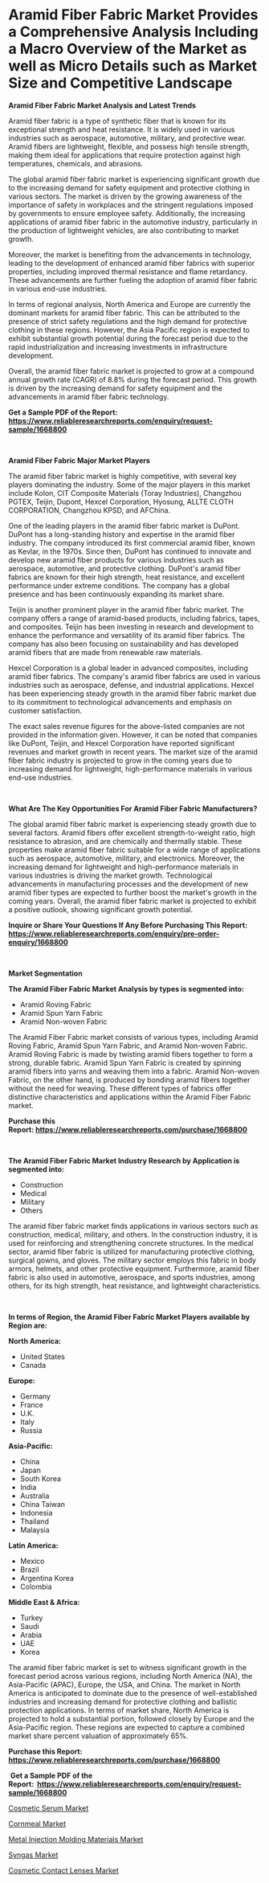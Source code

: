 <p><h1>Aramid Fiber Fabric Market Provides a Comprehensive Analysis Including a Macro Overview of the Market as well as Micro Details such as Market Size and Competitive Landscape</h1></p><p><strong>Aramid Fiber Fabric Market Analysis and Latest Trends</strong></p>
<p><p>Aramid fiber fabric is a type of synthetic fiber that is known for its exceptional strength and heat resistance. It is widely used in various industries such as aerospace, automotive, military, and protective wear. Aramid fibers are lightweight, flexible, and possess high tensile strength, making them ideal for applications that require protection against high temperatures, chemicals, and abrasions.</p><p>The global aramid fiber fabric market is experiencing significant growth due to the increasing demand for safety equipment and protective clothing in various sectors. The market is driven by the growing awareness of the importance of safety in workplaces and the stringent regulations imposed by governments to ensure employee safety. Additionally, the increasing applications of aramid fiber fabric in the automotive industry, particularly in the production of lightweight vehicles, are also contributing to market growth.</p><p>Moreover, the market is benefiting from the advancements in technology, leading to the development of enhanced aramid fiber fabrics with superior properties, including improved thermal resistance and flame retardancy. These advancements are further fueling the adoption of aramid fiber fabric in various end-use industries.</p><p>In terms of regional analysis, North America and Europe are currently the dominant markets for aramid fiber fabric. This can be attributed to the presence of strict safety regulations and the high demand for protective clothing in these regions. However, the Asia Pacific region is expected to exhibit substantial growth potential during the forecast period due to the rapid industrialization and increasing investments in infrastructure development.</p><p>Overall, the aramid fiber fabric market is projected to grow at a compound annual growth rate (CAGR) of 8.8% during the forecast period. This growth is driven by the increasing demand for safety equipment and the advancements in aramid fiber fabric technology.</p></p>
<p><strong>Get a Sample PDF of the Report:&nbsp; <a href="https://www.reliableresearchreports.com/enquiry/request-sample/1668800">https://www.reliableresearchreports.com/enquiry/request-sample/1668800</a></strong></p>
<p>&nbsp;</p>
<p><strong>Aramid Fiber Fabric Major Market Players</strong></p>
<p><p>The aramid fiber fabric market is highly competitive, with several key players dominating the industry. Some of the major players in this market include Kolon, CIT Composite Materials (Toray Industries), Changzhou PGTEX, Teijin, Dupont, Hexcel Corporation, Hyosung, ALLTE CLOTH CORPORATION, Changzhou KPSD, and AFChina.</p><p>One of the leading players in the aramid fiber fabric market is DuPont. DuPont has a long-standing history and expertise in the aramid fiber industry. The company introduced its first commercial aramid fiber, known as Kevlar, in the 1970s. Since then, DuPont has continued to innovate and develop new aramid fiber products for various industries such as aerospace, automotive, and protective clothing. DuPont's aramid fiber fabrics are known for their high strength, heat resistance, and excellent performance under extreme conditions. The company has a global presence and has been continuously expanding its market share.</p><p>Teijin is another prominent player in the aramid fiber fabric market. The company offers a range of aramid-based products, including fabrics, tapes, and composites. Teijin has been investing in research and development to enhance the performance and versatility of its aramid fiber fabrics. The company has also been focusing on sustainability and has developed aramid fibers that are made from renewable raw materials.</p><p>Hexcel Corporation is a global leader in advanced composites, including aramid fiber fabrics. The company's aramid fiber fabrics are used in various industries such as aerospace, defense, and industrial applications. Hexcel has been experiencing steady growth in the aramid fiber fabric market due to its commitment to technological advancements and emphasis on customer satisfaction.</p><p>The exact sales revenue figures for the above-listed companies are not provided in the information given. However, it can be noted that companies like DuPont, Teijin, and Hexcel Corporation have reported significant revenues and market growth in recent years. The market size of the aramid fiber fabric industry is projected to grow in the coming years due to increasing demand for lightweight, high-performance materials in various end-use industries.</p></p>
<p>&nbsp;</p>
<p><strong>What Are The Key Opportunities For Aramid Fiber Fabric Manufacturers?</strong></p>
<p><p>The global aramid fiber fabric market is experiencing steady growth due to several factors. Aramid fibers offer excellent strength-to-weight ratio, high resistance to abrasion, and are chemically and thermally stable. These properties make aramid fiber fabric suitable for a wide range of applications such as aerospace, automotive, military, and electronics. Moreover, the increasing demand for lightweight and high-performance materials in various industries is driving the market growth. Technological advancements in manufacturing processes and the development of new aramid fiber types are expected to further boost the market's growth in the coming years. Overall, the aramid fiber fabric market is projected to exhibit a positive outlook, showing significant growth potential.</p></p>
<p><strong>Inquire or Share Your Questions If Any Before Purchasing This Report: <a href="https://www.reliableresearchreports.com/enquiry/pre-order-enquiry/1668800">https://www.reliableresearchreports.com/enquiry/pre-order-enquiry/1668800</a></strong></p>
<p>&nbsp;</p>
<p><strong>Market Segmentation</strong></p>
<p><strong>The Aramid Fiber Fabric Market Analysis by types is segmented into:</strong></p>
<p><ul><li>Aramid Roving Fabric</li><li>Aramid Spun Yarn Fabric</li><li>Aramid Non-woven Fabric</li></ul></p>
<p><p>The Aramid Fiber Fabric market consists of various types, including Aramid Roving Fabric, Aramid Spun Yarn Fabric, and Aramid Non-woven Fabric. Aramid Roving Fabric is made by twisting aramid fibers together to form a strong, durable fabric. Aramid Spun Yarn Fabric is created by spinning aramid fibers into yarns and weaving them into a fabric. Aramid Non-woven Fabric, on the other hand, is produced by bonding aramid fibers together without the need for weaving. These different types of fabrics offer distinctive characteristics and applications within the Aramid Fiber Fabric market.</p></p>
<p><strong>Purchase this Report:&nbsp;<a href="https://www.reliableresearchreports.com/purchase/1668800">https://www.reliableresearchreports.com/purchase/1668800</a></strong></p>
<p>&nbsp;</p>
<p><strong>The Aramid Fiber Fabric Market Industry Research by Application is segmented into:</strong></p>
<p><ul><li>Construction</li><li>Medical</li><li>Military</li><li>Others</li></ul></p>
<p><p>The aramid fiber fabric market finds applications in various sectors such as construction, medical, military, and others. In the construction industry, it is used for reinforcing and strengthening concrete structures. In the medical sector, aramid fiber fabric is utilized for manufacturing protective clothing, surgical gowns, and gloves. The military sector employs this fabric in body armors, helmets, and other protective equipment. Furthermore, aramid fiber fabric is also used in automotive, aerospace, and sports industries, among others, for its high strength, heat resistance, and lightweight characteristics.</p></p>
<p>&nbsp;</p>
<p><strong>In terms of Region, the Aramid Fiber Fabric Market Players available by Region are:</strong></p>
<p>
    <p> <strong> North America: </strong>
        <ul>
            <li>United States</li>
            <li>Canada</li>
        </ul>
        </p> 
    <p> <strong> Europe: </strong>
        <ul>
            <li>Germany</li>
            <li>France</li>
            <li>U.K.</li>
            <li>Italy</li>
            <li>Russia</li>
        </ul>
        </p> 
    <p> <strong> Asia-Pacific: </strong>
        <ul>
            <li>China</li>
            <li>Japan</li>
            <li>South Korea</li>
            <li>India</li>
            <li>Australia</li>
            <li>China Taiwan</li>
            <li>Indonesia</li>
            <li>Thailand</li>
            <li>Malaysia</li>
        </ul>
        </p> 
    <p> <strong> Latin America: </strong>
        <ul>
            <li>Mexico</li>
            <li>Brazil</li>
            <li>Argentina Korea</li>
            <li>Colombia</li>
        </ul>
        </p> 
    <p> <strong> Middle East & Africa: </strong>
        <ul>
            <li>Turkey</li>
            <li>Saudi</li>
            <li>Arabia</li>
            <li>UAE</li>
            <li>Korea</li>
        </ul>
    </p>
    </p>
<p><p>The aramid fiber fabric market is set to witness significant growth in the forecast period across various regions, including North America (NA), the Asia-Pacific (APAC), Europe, the USA, and China. The market in North America is anticipated to dominate due to the presence of well-established industries and increasing demand for protective clothing and ballistic protection applications. In terms of market share, North America is projected to hold a substantial portion, followed closely by Europe and the Asia-Pacific region. These regions are expected to capture a combined market share percent valuation of approximately 65%.</p></p>
<p><strong>Purchase this Report: <a href="https://www.reliableresearchreports.com/purchase/1668800">https://www.reliableresearchreports.com/purchase/1668800</a></strong></p>
<p>&nbsp;<strong>Get a Sample PDF of the Report:&nbsp;&nbsp;<a href="https://www.reliableresearchreports.com/enquiry/request-sample/1668800">https://www.reliableresearchreports.com/enquiry/request-sample/1668800</a></strong></p>
<p><strong></strong></p>
<p><p><a href="https://medium.com/@olenwuckert56/decoding-cosmetic-serum-market-metrics-market-share-trends-and-growth-patterns-4a3d1258a03d">Cosmetic Serum Market</a></p><p><a href="https://medium.com/@rachaelward34/cornmeal-market-research-report-its-history-and-forecast-2023-to-2030-45ccafb3fe9a">Cornmeal Market</a></p><p><a href="https://github.com/gulaimolin/Market-Research-Report-List-1/blob/main/metal-injection-molding-materials-market.md">Metal Injection Molding Materials Market</a></p><p><a href="https://github.com/ruslanpoljakovrd177/Market-Research-Report-List-1/blob/main/syngas-market.md">Syngas Market</a></p><p><a href="https://medium.com/@randysimpson755/cosmetic-contact-lenses-market-competitive-analysis-market-trends-and-forecast-to-2030-baac3c939174">Cosmetic Contact Lenses Market</a></p></p>